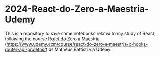 # 2024-React-do-Zero-a-Maestria-Udemy
This is a repository to save some notebooks related to my study of React, following the course React do Zero a Maestria (https://www.udemy.com/course/react-do-zero-a-maestria-c-hooks-router-api-projetos/) de Matheus Battisti via Udemy.
